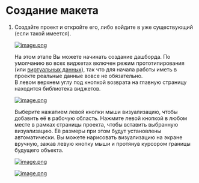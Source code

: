 # Создание макета

1. Создайте проект и откройте его, либо войдите в уже существующий (если такой имеется).  
      
    [![image.png](https://book.winsolutions.ru/uploads/images/gallery/2025-02/scaled-1680-/HLvimage.png)](https://book.winsolutions.ru/uploads/images/gallery/2025-02/HLvimage.png)
    
      
    На этом этапе Вы можете начинать создание дашборда. По умолчанию во всех виджетах включен режим прототипирования (или [виртуальных данных](https://book.winsolutions.ru/books/rukovodstvo-polzovatelia/page/virtualnye-dannye "Виртуальные данные")), так что для начала работы иметь в проекте реальные данные вовсе не обязательно.   
    В левом верхнем углу под кнопкой возврата на главную страницу находится библиотека виджетов.   
      
    [![image.png](https://book.winsolutions.ru/uploads/images/gallery/2025-02/scaled-1680-/2KMimage.png)](https://book.winsolutions.ru/uploads/images/gallery/2025-02/2KMimage.png)
    
    Выберите нажатием левой кнопки мыши визуализацию, чтобы добавить её в рабочую область. Нажмите левой кнопкой в любом месте в рамках страницы проекта, чтобы вставить выбранную визуализацию. Её размеры при этом будут установлены автоматически. Вы можете нарисовать визуализацию на экране вручную, зажав левую кнопку мыши и протянув курсором границы будущего объекта.  
      
    [![image.png](https://book.winsolutions.ru/uploads/images/gallery/2025-02/scaled-1680-/ZsUimage.png)](https://book.winsolutions.ru/uploads/images/gallery/2025-02/ZsUimage.png)
    
    [![image.png](https://book.winsolutions.ru/uploads/images/gallery/2025-02/scaled-1680-/KrIimage.png)](https://book.winsolutions.ru/uploads/images/gallery/2025-02/KrIimage.png)